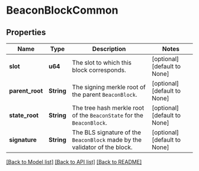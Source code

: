 # BeaconBlockCommon

## Properties
Name | Type | Description | Notes
------------ | ------------- | ------------- | -------------
**slot** | **u64** | The slot to which this block corresponds. | [optional] [default to None]
**parent_root** | **String** | The signing merkle root of the parent `BeaconBlock`. | [optional] [default to None]
**state_root** | **String** | The tree hash merkle root of the `BeaconState` for the `BeaconBlock`. | [optional] [default to None]
**signature** | **String** | The BLS signature of the `BeaconBlock` made by the validator of the block. | [optional] [default to None]

[[Back to Model list]](../README.md#documentation-for-models) [[Back to API list]](../README.md#documentation-for-api-endpoints) [[Back to README]](../README.md)


